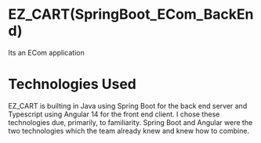 # EZ_CART(SpringBoot_ECom_BackEnd)
Its an ECom application 
# Technologies Used
EZ_CART is builting in Java using Spring Boot for the back end server and Typescript using Angular 14 for the front end client. I chose these technologies due, primarily, to familiarity. Spring Boot and Angular were the two technologies which the team already knew and knew how to combine. 
